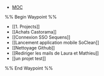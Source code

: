 
<nav aria-label="Breadcrumb" class="custom-breadcrumb">
    <ul>
        <li><a href="obsidian://advanced-uri?vault=Donaldo&filepath=MOC"> MOC</a></li>
    </ul>
</nav>

%% Begin Waypoint %%
- [[1. Projects]]
- [[Achats Castorama]]
- [[Connexion SSO Sequens]]
- [[Lancement application mobile SoClean]]
- [[Nettoyage Github]]
- [[Rediriger les mails de Laura et Mathieu]]
- [[un projet test]]

%% End Waypoint %%
